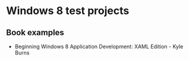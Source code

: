 # Windows 8 test projects

## Book examples

   *  Beginning Windows 8 Application Development: XAML Edition - Kyle Burns  